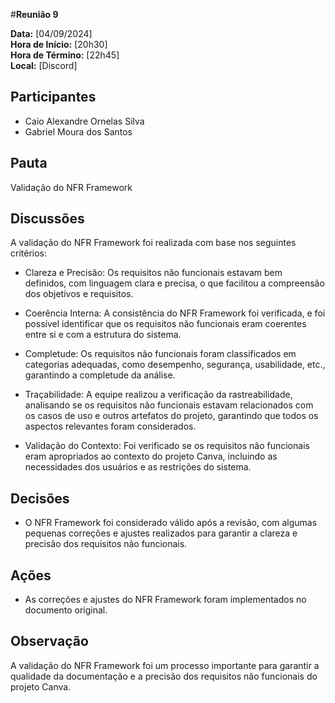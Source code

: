 #__Reunião 9__


**Data:** [04/09/2024]<br />
**Hora de Início:** [20h30]<br />
**Hora de Término:** [22h45]<br />
**Local:** [Discord]<br />

## Participantes

- Caio Alexandre Ornelas Silva
- Gabriel Moura dos Santos

## Pauta

Validação do NFR Framework

## Discussões

A validação do NFR Framework foi realizada com base nos seguintes critérios:

- Clareza e Precisão: Os requisitos não funcionais estavam bem definidos, com linguagem clara e precisa, o que facilitou a compreensão dos objetivos e requisitos.

- Coerência Interna: A consistência do NFR Framework foi verificada, e foi possível identificar que os requisitos não funcionais eram coerentes entre si e com a estrutura do sistema.

- Completude: Os requisitos não funcionais foram classificados em categorias adequadas, como desempenho, segurança, usabilidade, etc., garantindo a completude da análise.

- Traçabilidade: A equipe realizou a verificação da rastreabilidade, analisando se os requisitos não funcionais estavam relacionados com os casos de uso e outros artefatos do projeto, garantindo que todos os aspectos relevantes foram considerados.

- Validação do Contexto: Foi verificado se os requisitos não funcionais eram apropriados ao contexto do projeto Canva, incluindo as necessidades dos usuários e as restrições do sistema.

## Decisões

- O NFR Framework foi considerado válido após a revisão, com algumas pequenas correções e ajustes realizados para garantir a clareza e precisão dos requisitos não funcionais.

## Ações

- As correções e ajustes do NFR Framework foram implementados no documento original.

## Observação

A validação do NFR Framework foi um processo importante para garantir a qualidade da documentação e a precisão dos requisitos não funcionais do projeto Canva. 


